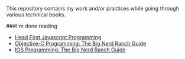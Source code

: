 This repository contains my work and/or practices while going through various technical books.

###I'm done reading
 - [Head First Javascript Programming](Head-First-JavaScript-Programming/)
 - [Objective-C Programming: The Big Nerd Ranch Guide](Objective-C-by-Aaron-Hillegass/)
 - [IOS Programming: The Big Nerd Ranch Guide](iOS-Programming/)

<!--
###I'm working on
 - [Head First JQuery](Head-First-JQuery/)-->

